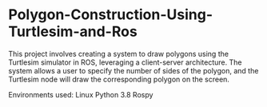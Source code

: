 # Polygon-Construction-Using-Turtlesim-and-Ros
This project involves creating a system to draw polygons using the Turtlesim simulator in ROS, leveraging a client-server architecture. The system allows a user to specify the number of sides of the polygon, and the Turtlesim node will draw the corresponding polygon on the screen.

Environments used:
Linux
Python 3.8
Rospy
